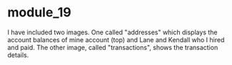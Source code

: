 # module_19

I have included two images. One called "addresses" which displays the account balances of mine account (top) and Lane and Kendall who I hired and paid.
The other image, called "transactions", shows the transaction details.